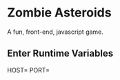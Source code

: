 # Zombie Asteroids
A fun, front-end, javascript game.

## Enter Runtime Variables
HOST=<your-host>
PORT=<your-port>